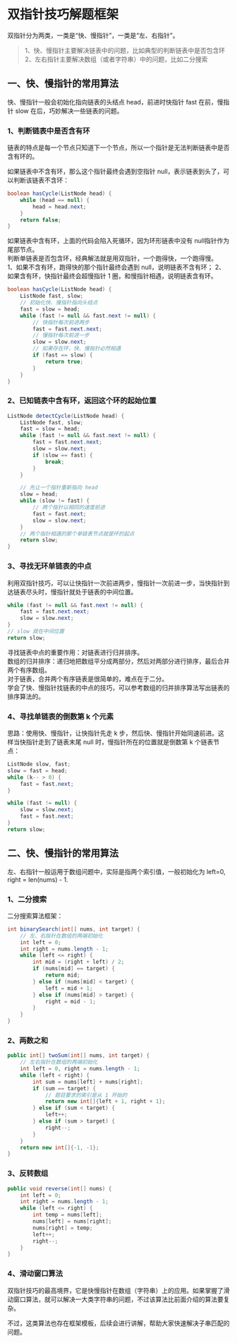 # 双指针技巧解题框架
双指针分为两类，一类是“快、慢指针”，一类是“左、右指针”。
>1、快、慢指针主要解决链表中的问题，比如典型的判断链表中是否包含环  
>2、左右指针主要解决数组（或者字符串）中的问题，比如二分搜索

## 一、快、慢指针的常用算法

快、慢指针一般会初始化指向链表的头结点 head，前进时快指针 fast 在前，慢指针 slow 在后，巧妙解决一些链表的问题。  
### 1、判断链表中是否含有环  

链表的特点是每一个节点只知道下一个节点，所以一个指针是无法判断链表中是否含有环的。  

如果链表中不含有环，那么这个指针最终会遇到空指针 null，表示链表到头了，可以判断该链表不含环：  
```java
boolean hasCycle(ListNode head) {
    while (head == null) {
        head = head.next;
    }
    return false;
}
```
如果链表中含有环，上面的代码会陷入死循环，因为环形链表中没有 null指针作为尾部节点。  
判断单链表是否包含环，经典解法就是用双指针，一个跑得快，一个跑得慢。  
1、如果不含有环，跑得快的那个指针最终会遇到 null，说明链表不含有环；
2、如果含有环，快指针最终会超慢指针 1 圈，和慢指针相遇，说明链表含有环。

```java
boolean hasCycle(ListNode head) {
    ListNode fast, slow;
    // 初始化快、慢指针指向头结点
    fast = slow = head;
    while (fast != null && fast.next != null) {
        // 快指针每次前进两步
        fast = fast.next.next;
        // 慢指针每次前进一步
        slow = slow.next;
        // 如果存在环，快、慢指针必然相遇
        if (fast == slow) {
            return true;
        }   
    }
}
```

### 2、已知链表中含有环，返回这个环的起始位置
```java
ListNode detectCycle(ListNode head) {
    ListNode fast, slow;
    fast = slow = head;
    while (fast != null && fast.next != null) {
        fast = fast.next.next;
        slow = slow.next;
        if (slow == fast) {
            break;
        }   
    }

    // 先让一个指针重新指向 head
    slow = head;
    while (slow != fast) {
        // 两个指针以相同的速度前进
        fast = fast.next;
        slow = slow.next;
    }
    // 两个指针相遇的那个单链表节点就是环的起点
    return slow;
}
```

### 3、寻找无环单链表的中点
利用双指针技巧，可以让快指针一次前进两步，慢指针一次前进一步，当快指针到达链表尽头时，慢指针就处于链表的中间位置。
```java
while (fast != null && fast.next != null) {
    fast = fast.next.next;
    slow = slow.next;
}
// slow 就在中间位置
return slow;
```
寻找链表中点的重要作用：对链表进行归并排序。  
数组的归并排序：递归地把数组平分成两部分，然后对两部分进行排序，最后合并两个有序数组。  
对于链表，合并两个有序链表是很简单的，难点在于二分。  
学会了快、慢指针找链表的中点的技巧，可以参考数组的归并排序算法写出链表的排序算法的。

### 4、寻找单链表的倒数第 k 个元素
思路：使用快、慢指针，让快指针先走 k 步，然后快、慢指针开始同速前进。这样当快指针走到了链表末尾 null 时，慢指针所在的位置就是倒数第 k 个链表节点：
```java
ListNode slow, fast;
slow = fast = head;
while (k-- > 0) {
    fast = fast.next;
}

while (fast != null) {
    slow = slow.next;
    fast = fast.next;
}
return slow;
```

## 二、快、慢指针的常用算法
左、右指针一般运用于数组问题中，实际是指两个索引值，一般初始化为 left=0, right = len(nums) - 1.  

### 1、二分搜索
二分搜索算法框架：
```java
int binarySearch(int[] nums, int target) {
    // 左、右指针在数组的两端初始化
    int left = 0;
    int right = nums.length - 1;
    while (left <= right) {
        int mid = (right + left) / 2;
        if (nums[mid] == target) {
            return mid;
        } else if (nums[mid] < target) {
            left = mid + 1;
        } else if (nums[mid] > target) {
            right = mid - 1;
        }
    }
}
```

### 2、两数之和
```java
public int[] twoSum(int[] nums, int target) {
    // 左右指针在数组的两端初始化
    int left = 0, right = nums.length - 1;
    while (left < right) {
        int sum = nums[left] + nums[right];
        if (sum == target) {
            // 题目要求的索引是从 1 开始的
            return new int[]{left + 1, right + 1};
        } else if (sum < target) {
            left++;
        } else if (sum > target) {
            right--;
        }
    }
    return new int[]{-1, -1};
}
```

### 3、反转数组
```java
public void reverse(int[] nums) {
    int left = 0;
    int right = nums.length - 1;
    while (left <= right) {
        int temp = nums[left];
        nums[left] = nums[right];
        nums[right] = temp;
        left++;
        right--;
    }
}
```

### 4、滑动窗口算法
双指针技巧的最高境界，它是快慢指针在数组（字符串）上的应用。如果掌握了滑动窗口算法，就可以解决一大类字符串的问题，不过该算法比前面介绍的算法要复杂。

不过，这类算法也存在框架模板，后续会进行讲解，帮助大家快速解决子串匹配的问题。